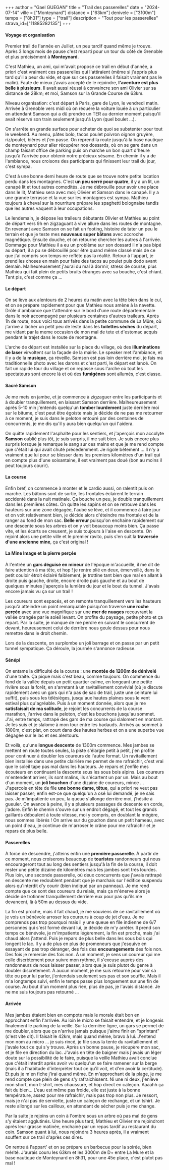 +++
author = "Gael GUEGAN"
title = "Trail des passerelles"
date = "2024-07-14"
ville = ["Monteynard"]
distance = ["63km"]
denivele = ["3100m"]
temps = ["8h31"]
type = ["trail"]
description = "Tout pour les passerelles"
strava_id=["11885282135"]
+++

#### Voyage et organisation
Premier trail de l'année en Juillet, un peu tardif quand même je trouve. Après 3 longs mois de pause c'est reparti pour un tour du côté de Grenoble et plus précisément à **Monteynard**.

C'est Mathieu, un ami, qui m'avait proposé ce trail en début d'année, a priori c'est vraiment ces passerelles qui l'attiraient (même si j'appris plus tard qu'il a peur du vide, et que sur ces passerelles il faisait vraiment pas le malin). Faute de mieux j'avais accepté de le rejoindre, **l'aventure est plus belle à plusieurs**. Il avait aussi réussi à convaincre son ami Olivier sur sa distance de 28km; et moi, Samson sur la Grande Course de 63km.

Niveau organisation: c'est départ à Paris, gare de Lyon, le vendredi matin. Arrivée à Grenoble vers midi où on récuère la voiture louée à un particulier en attendant Samson qui a dû prendre un TER au dernier moment puisqu'il avait réservé son train seulement jusqu'à Lyon (quel boulet ...).

On s'arrête en grande surface pour acheter de quoi se substenter pour tout le weekend. Au menu, pâtes bolo, tacos poulet poivron oignon gruyère, riz/poulet, bières et j'en passe. On reprend la route jusqu'à la base nautique de monteynard pour aller récupérer nos dossards, où on se gare dans un champ faisant office de parking puis on marche un bon quart d'heure jusqu'à l'arrivée pour obtenir notre précieux sésame. En chemin il y a de l'ambiance, nous croisons des participants qui finissent leur trail du jour, c'est sympa.

C'est à une bonne demi heure de route que se trouve notre petite location perdu dans les montagnes. C'est **un peu serré pour quatre**, il y a un lit, un canapé lit et tout autres comodités.  Je me débrouille pour avoir une place dans le lit, Mathieu sera avec moi; Olivier et Samson dans le canapé. Il y a une grande terrasse et la vue sur les montagnes est sympa. Mathieu toujours à cheval sur la nourriture prépare les spaghetti bolognaise tandis que les autres vaquent à leur occupations.

Le lendemain, je dépose les traileurs débutants Olivier et Mathieu au point de départ vers 9h en zigzaguant à vive allure dans les routes de montagne. En revenant avec Samson on se fait un footing, histoire de tater un peu le terrain et que je teste mes **nouveaux super bâtons** avec accroche magnétique. Ensuite douche, et on retourne chercher les autres à l'arrivée. Dommage pour Mathieu il a eu un problème sur son dossard il n'a pas bipé au départ, il a pu se débrouillé pour être quand même classé mais de ce que j'ai compris son temps ne reflète pas la réalité. Retour à l'appart, je prend les choses en main pour faire des tacos au poulet puis dodo avant demain. Malheureusement j'aurai du mal à dormir, stress de course, plus Mathieu qui fait plein de petits bruits étranges avec sa bouche, c'est chiant. Tant pis, c'est comme ça ...

#### Le départ

On se lève aux alentours de 2 heures du matin avec la tête bien dans le cul, et on se prépare rapidement pour que Mathieu nous amène à la navette. Drôle d'ambiance que t'attendre sur le bord d'une route départementale dans le noir accompagné par plusieurs centaines d'autres traileurs. Après 1h de route, nous voici tous arrivés dans la petite commune de La Mûre, où j'arrive à lâcher un petit peu de leste dans les **toilettes sèches** du départ, me vidant par la meme occasion de mon mal de tete et d'estomac acquis pendant le trajet dans le route de montagne.

L'arche de départ est installée sur la place du village, où des **illuminations de laser** virvoltent sur la façade de la mairie. Le speaker met l'ambiance, et il y a de la **musique**, ça réveille. Samson est pas loin derrière moi, je fais ma traditionnelle photo avec les darons et c'est parti, le départ est lancé. On fait un rapide tour du village et on repasse sous l'arche où tout les spectateurs sont encore là et où des **fumigènes** sont allumés, c'est classe.

#### Sacré Samson

Je me mets en jambe, et je commence à zigzaguer entre les participants et à doubler tranquillement, en laissant Samson derrière. Malheureusement après 5-10 min j'entends quelqu'un **tomber lourdement** juste derrière moi sur le bitume, c'est peut être égoiste mais je décide de ne pas me retourner à ce moment, je suis dans le peloton entouré par des centaines de concurrents, je me dis qu'il y aura bien quelqu'un qui l'aidera.

On quitte rapidement l'asphalte pour les sentiers, et j'aperçois mon accolyte **Samson** oublié plus tôt, je suis surpris, il me suit bien. Je suis encore plus surpris lorsque je remarque le sang sur ces mains et que je me rend compte que c'était lui qui avait chuté précédemment. Je rigole bêtement ... Il n'y a vraiment que lui pour se blesser dans les premiers kilomètres d'un trail qui en compte plus d'une soixantaine, il est vraiment pas doué (bon au moins il peut toujours courir).

#### La course

Enfin bref, on commence à monter et le cardio aussi, on ralentit puis on marche. Les bâtons sont de sortie, les frontales éclairent le terrain accidenté dans la nuit matinale. Ça bouche un peu, je double tranquillement dans les premières côtes. On quitte les sapins et on se retrouve dans les hauteurs sur une zone dégagée, l'aube se lève, et il commence à faire jour et on voit relativement bien, je décide alors d'éteindre ma frontale et de la ranger au fond de mon sac. **Belle erreur** puisqu'on enchaine rapidement sur une descente sous les arbres et on y voit beaucoup moins bien. Ça passe vite, et les écarts se creusent, je suis toujours à l'aise en descente. On rejoint alors une petite ville et le premier ravito, puis s'en suit la **traversée d'une ancienne mine**, ça c'est original !

#### La Mine Image et la pierre perçée

À l'entrée un **gars déguisé en mineur** de l'époque m'accueille, il me dit de faire attention à ma tête, et hop ! je rentre plié en deux, émerveillé, dans le petit couloir étroit éclairé faiblement, je trottine tant bien que mal en allant à droite puis gauche, droite, encore droite puis gauche et au bout de quelques minutes j'aperçois la lumière du jour et le bout du tunnel. J'avais encore jamais vu ça sur un trail !

Les coureurs sont espacés, et on remonte tranquillement vers les hauteurs jusqu'à atteindre un point remarquable puisqu'on traverse **une roche perçée** avec une vue magnifique sur une **mer de nuages** recouvrant la vallée orangée par le soleil levant. On profite du paysage, petite photo et ça repart. Par la suite, je manque de me perdre en suivant le concurrent de devant, heureusement celui de derrière nous geule dessus pour nous remettre dans le droit chemin.

Lors de la descente, on surplombe un joli barrage et on passe par un petit tunnel sympatique. Ça déroule, la journée s'annonce radieuse.

#### Sénépi

On entame la difficulté de la course : une **montée de 1200m de dénivelé** d'une traite.  Ça pique mais c'est beau, comme toujours. On commence du fond de la vallée depuis un petit quartier calme, en longeant une petite rivière sous la forêt, en s'arretant à un ravitaillement convivial (où je discute rapidement avec un gars qui n'a pas de sac de trail, juste une ceinture lui suffit), puis sous les télésièges, jusqu'aux hautes plaines sous le vent estival plus qu'agréable.
Puis à un moment donnée, alors que je me **satisfaisait de ma solitude**, je rejoint les concurrents de la course marathon, j'arrive dans le peloton, c'est les bouchons jusqu'au sommet. J'ai, entre temps, rattrapé des gars de ma course qui slaloment en montant. Je les suis et je slalome à mon tour entre les badauds. Arrivés au sommet à 1800m, c'est plat, on court dans des hautes herbes et on a une superbe vue dégagée sur le lac et ses alentours.

Et voilà, qu'une **longue descente** de 1300m commence. Mes jambes se mettent en route toutes seules, la piste s'élargie petit à petit, j'en profite pour continuer à doubler les coureurs de l'autre format. Un ravitaillement bien installée dans une petite clairière me permet de me rafraichir, c'est vrai que le soleil tape pas mal dans les hauteurs. Je repars et j'enfile mes écouteurs en continuant la descente sous les sous bois alpins. Les coureurs m'entendent arriver, ils sont malins, ils s'écartent un par un. Mais au bout d'un moment, un **joli bouchon** d'une dizaine de coureurs, mince ... J'apercois en tête de file **une bonne dame, têtue**, qui a priori ne veut pas laisser passer; enfin est-ce que quelqu'un a osé lui demandé, je ne sais pas. Je m'impatiente un peu, la queue s'allonge derrière moi, j'hésite à gueuler. On avance à peine, il y a plusieurs passages de descente en corde, j'adore. Enfin le chemin s'ouvre sur un endroit dégagé, et tout les grands gaillards déboulent à toute vitesse, moi y compris, en doublant la mégère, nous sommes libérés ! On arrive sur du goudron dans un petit hameau, avec un point d'eau, je continue de m'arroser le crâne pour me rafraichir et je repars de plus belle.

#### Passerelles

À force de descendre, j'atteins enfin une **première passerelle**. À partir de ce moment, nous croiserons beaucoup de **touristes** randonneurs qui nous encourageront tout au long des sentiers jusqu'à la fin de la course, il doit rester une petite dizaine de kilomètres mais les jambes sont très lourdes. Plus loin, une seconde passerelle, où deux concurrents que j'avais rattrapé en descente me redoublent pendant que je marchais sur l'édifice suspendu alors qu'interdit d'y courir (bien indiqué par un panneau). Je me rend compte que ce sont des coureurs du relais, mais ça m'énerve alors je décide de trotinner tranquillement derrière eux pour pas qu'ils me devancent, là à 50m au dessus du vide.

La fin est proche, mais il fait chaud, je me souviens de ce ravitaillement où je vois un bénévole arroser les coureurs à coup de jet d'eau. Je ne comprends pas trop pourquoi mais il y une queue en file indienne de 6/7 personnes qui s'est formé devant lui, je décide de m'y arrêter. Il prend son temps ce bénévole, je m'impatiente légèrement, la fin est proche, mais j'ai chaud alors j'attend. Puis je repars de plus belle dans les sous bois qui longent le lac. Il y a de plus en plus de promeneurs que j'esquive en essayant de pas trop déranger, des fois des **encouragements** des fois non. Des fois je remercie des fois non. À un moment, je sens un coureur qui me colle discrètement pour suivre mon rythme, il s'excuse auprès des randonneurs de nous laisser passer, alors que je suis plutot du genre à doubler discretement. À aucun moment, je me suis retourné pour voir sa tête ou pour lui parler, j'entendais seulement ses pas et son souffle. Mais il m'a longtemps suivi, enfin le temps passe plus longuement sur une fin de course. Au bout d'un moment plus rien, plus de pas, je l'avais distancé. Je ne me suis toujours pas retourné ...

#### Arrivée

Mes jambes étaient bien en compote mais le morale était bon en approchant enfin l'arrivée. Au loin le micro se faisait entendre, et je longeais finalement le parking de la veille. Sur la dernière ligne, un gars se permet de me doubler, alors que ça n'arrive jamais puisque j'aime finir en "sprintant" (c'est vite dit). Il faisait le 42km, mais quand même, bravo à lui. J'entend mon nom au micro ... je suis rincé, je file sous la tente du ravitaillement et j'avale tout ce qui s'y trouve. Après un bonne pause, je récupère mon sac, et je file en direction du lac. J'avais en tête de baigner mais j'avais un léger doute sur la possibilité de le faire, puisque la veille Mathieu avait conclue que c'était interdit après avoir vu quelqu'un se faire ramener sur la berge (mais il a l'habitude d'interpréter tout ce qu'il voit, et d'en avoir la certitude). Et puis je m'en fiche j'irai quand même. En m'approchant de la plage, je me rend compte que plein de gens s'y rafraichissent. Ni une ni deux, j'enlève mon short, mon t-shirt, mes chaussure, et hop direct en caleçon. Aaaahh ça fait du bien... L'eau est même pas froide, elle est juste à la bonne température, assez pour me rafraichir, mais pas trop non plus. Je ressort, mais je n'ai pas de serviette, juste un caleçon de rechange, et un tshirt. Je reste allongé sur les cailloux, en attendant de sécher puis je me change.

Par la suite je rejoins un coin à l'ombre sous un arbre où pas mal de gens s'y étaient agglutinés. Une heure plus tard, Mathieu et Olivier me rejoindront après leur grasse matinée, enchainé par un repas tardif au restaurant du coin. Samson quant à lui, nous rejoindra 3 heures après, il a vraiment souffert sur ce trail d'après ces dires.

On rentre à l'appart' et on se prépare un barbecue pour la soirée, bien mérité. J'aurais couru les 63km et les 3000m de D+ entre La Mure et la base nautique de Monteynard en 8h31, pour une 45e place, c'est plutot pas mal !